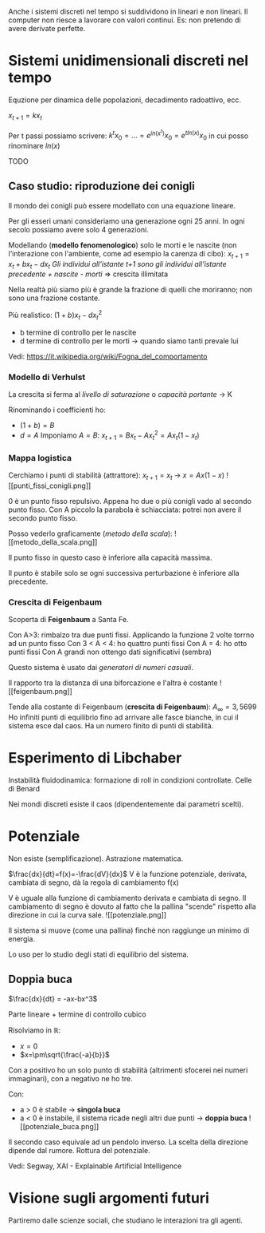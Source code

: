 Anche i sistemi discreti nel tempo si suddividono in lineari e non lineari. Il computer non riesce a lavorare con valori continui. Es: non pretendo di avere derivate perfette.

# Sistemi unidimensionali discreti nel tempo
Equzione per dinamica delle popolazioni, decadimento radoattivo, ecc.

$x_{t+1} = kx_{t}$

Per t passi possiamo scrivere: $k^{t}x_0 = ... = e^{ln(x^t)}x_0 = e^{tln(x)}x_0$ in cui posso rinominare $ln(x)$

TODO

## Caso studio: riproduzione dei conigli
Il mondo dei conigli può essere modellato con una equazione lineare.

Per gli esseri umani consideriamo una generazione ogni 25 anni. In ogni secolo possiamo avere solo 4 generazioni.

Modellando (**modello fenomenologico**) solo le morti e le nascite (non l'interazione con l'ambiente, come ad esempio la carenza di cibo): $x_{t+1} = x_t + bx_t - dx_t$
_Gli individui all'istante t+1 sono gli individui all'istante precedente + nascite - morti_
=> crescita illimitata

Nella realtà più siamo più è grande la frazione di quelli che moriranno; non sono una frazione costante.

Più realistico: $(1+b)x_t - dx_t^2$
- b termine di controllo per le nascite
- d termine di controllo per le morti -> quando siamo tanti prevale lui

Vedi: https://it.wikipedia.org/wiki/Fogna_del_comportamento

### Modello di Verhulst
La crescita si ferma al *livello di saturazione* o _capacità portante_ -> K

Rinominando i coefficienti ho:
- $(1+b) = B$
- $d = A$
Imponiamo $A=B$: $x_{t+1} = Bx_t-Ax_t^2 = Ax_t(1-x_t)$

### Mappa logistica
Cerchiamo i punti di stabilità (attrattore): $x_{t+1} = x_{t}$ -> $x = Ax(1-x)$
![[punti_fissi_conigli.png]]

0 è un punto fisso repulsivo. Appena ho due o più conigli vado al secondo punto fisso.
Con A piccolo la parabola è schiacciata: potrei non avere il secondo punto fisso.

Posso vederlo graficamente (*metodo della scala*):
![[metodo_della_scala.png]]

Il punto fisso in questo caso è inferiore alla capacità massima.

Il punto è stabile solo se ogni successiva perturbazione è inferiore alla precedente.

### Crescita di Feigenbaum
Scoperta di **Feigenbaum** a Santa Fe.

Con A>3: rimbalzo tra due punti fissi. Applicando la funzione 2 volte torrno ad un punto fisso
Con 3 < A < 4: ho quattro punti fissi
Con A = 4: ho otto punti fissi
Con A grandi non ottengo dati significativi (sembra)

Questo sistema è usato dai *generatori di numeri casuali*.

Il rapporto tra la distanza di una biforcazione e l'altra è costante
![[feigenbaum.png]]

Tende alla costante di Feigenbaum (**crescita di Feigenbaum**): $A_\infty = 3,5699$
Ho infiniti punti di equilibrio fino ad arrivare alle fasce bianche, in cui il sistema esce dal caos. Ha un numero finito di punti di stabilità.

# Esperimento di Libchaber
Instabilità fluidodinamica: formazione di roll in condizioni controllate.
Celle di Benard

Nei mondi discreti esiste il caos (dipendentemente dai parametri scelti).

# Potenziale
Non esiste (semplificazione). Astrazione matematica.

$\frac{dx}{dt}=f(x)=-\frac{dV}{dx}$
V è la funzione potenziale, derivata, cambiata di segno, dà la regola di cambiamento f(x)

V è uguale alla funzione di cambiamento derivata e cambiata di segno. Il cambiamento di segno è dovuto al fatto che la pallina "scende" rispetto alla direzione in cui la curva sale.
![[potenziale.png]]

Il sistema si muove (come una pallina) finchè non raggiunge un minimo di energia.

Lo uso per lo studio degli stati di equilibrio del sistema.

## Doppia buca
$\frac{dx}{dt} = -ax-bx^3$

Parte lineare + termine di controllo cubico

Risolviamo in $\mathbb{R}$:
- $x=0$
- $x=\pm\sqrt{\frac{-a}{b}}$

Con a positivo ho un solo punto di stabilità (altrimenti sfocerei nei numeri immaginari), con a negativo ne ho tre.

Con:
- a > 0 è stabile -> **singola buca**
- a < 0 è instabile, il sistema ricade negli altri due punti -> **doppia buca**
![[potenziale_buca.png]]

Il secondo caso equivale ad un pendolo inverso. La scelta della direzione dipende dal rumore. Rottura del potenziale.

Vedi: Segway, XAI - Explainable Artificial Intelligence

# Visione sugli argomenti futuri
Partiremo dalle scienze sociali, che studiano le interazioni tra gli agenti.